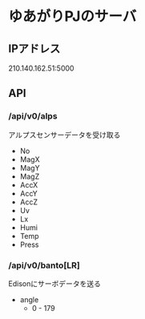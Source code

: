 # ゆあがりPJのサーバ
## IPアドレス
 210.140.162.51:5000

## API
### /api/v0/alps

アルプスセンサーデータを受け取る

+ No 
+ MagX
+ MagY
+ MagZ
+ AccX
+ AccY
+ AccZ
+ Uv
+ Lx
+ Humi
+ Temp
+ Press

### /api/v0/banto[LR]
Edisonにサーボデータを送る

+ angle
  - 0 - 179


